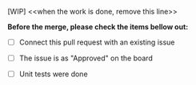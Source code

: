 [WIP] <<when the work is done, remove this line>>

**Before the merge, please check the items bellow out:**

- [ ] Connect this pull request with an existing issue
- [ ] The issue is as "Approved" on the board
- [ ] Unit tests were done

